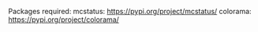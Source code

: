 Packages required:
mcstatus: https://pypi.org/project/mcstatus/
colorama: https://pypi.org/project/colorama/
